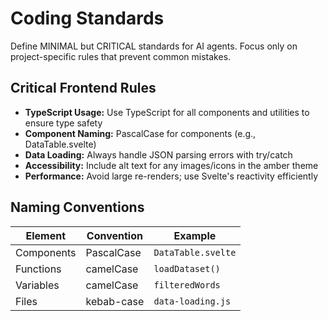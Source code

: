 # Coding Standards

Define MINIMAL but CRITICAL standards for AI agents. Focus only on project-specific rules that prevent common mistakes.

## Critical Frontend Rules

- **TypeScript Usage:** Use TypeScript for all components and utilities to ensure type safety
- **Component Naming:** PascalCase for components (e.g., DataTable.svelte)
- **Data Loading:** Always handle JSON parsing errors with try/catch
- **Accessibility:** Include alt text for any images/icons in the amber theme
- **Performance:** Avoid large re-renders; use Svelte's reactivity efficiently

## Naming Conventions

| Element | Convention | Example |
|---------|------------|---------|
| Components | PascalCase | `DataTable.svelte` |
| Functions | camelCase | `loadDataset()` |
| Variables | camelCase | `filteredWords` |
| Files | kebab-case | `data-loading.js` |
